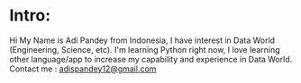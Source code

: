 # Intro:

Hi My Name is Adi Pandey from Indonesia, I have interest in Data World (Engineering, Science, etc).
I'm learning Python right now, I love learning other language/app to increase my capability and experience in Data World.
Contact me : adispandey12@gmail.com 

<!---
12Funday/12Funday is a ✨ special ✨ repository because its `README.md` (this file) appears on your GitHub profile.
You can click the Preview link to take a look at your changes.
--->
